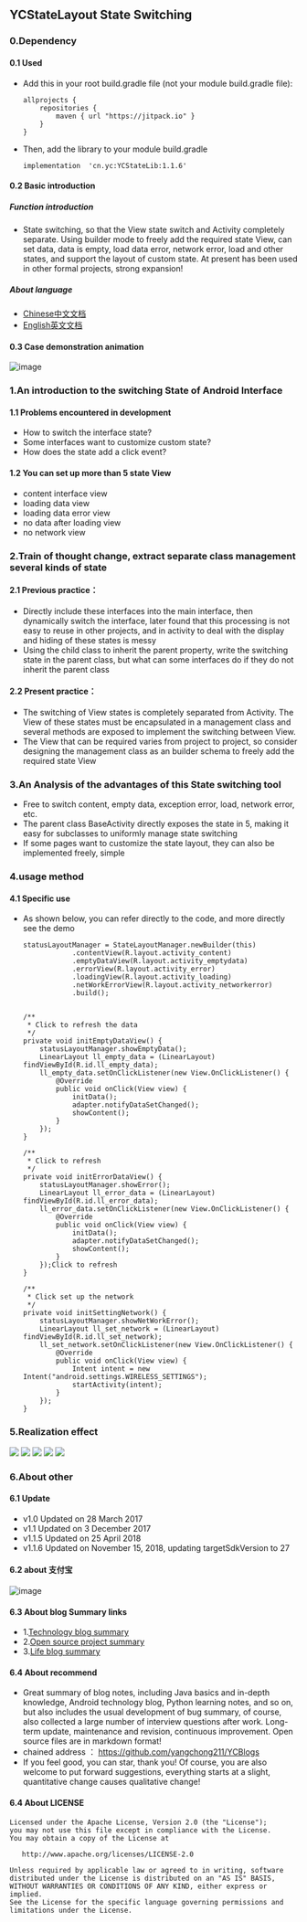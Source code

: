 ## YCStateLayout State Switching


### 0.Dependency
#### 0.1 Used
- Add this in your root build.gradle file (not your module build.gradle file):
    ```
    allprojects {
        repositories {
            maven { url "https://jitpack.io" }
        }
    }
    ```
- Then, add the library to your module build.gradle
    ```
    implementation  'cn.yc:YCStateLib:1.1.6'
    ```


#### 0.2 Basic introduction
##### Function introduction
- State switching, so that the View state switch and Activity completely separate. Using builder mode to freely add the required state View, can set data, data is empty, load data error, network error, load and other states, and support the layout of custom state. At present has been used in other formal projects, strong expansion!


##### About language
- [Chinese中文文档](https://github.com/yangchong211/YCStateLayout/blob/master/README_CH.md)
- [English英文文档](https://github.com/yangchong211/YCStateLayout/blob/master/README.md)



#### 0.3 Case demonstration animation
![image](https://github.com/yangchong211/YCStateLayout/blob/master/image/status.gif)


### 1.An introduction to the switching State of Android Interface
#### 1.1 Problems encountered in development
- How to switch the interface state? 
- Some interfaces want to customize custom state?
- How does the state add a click event?


#### 1.2 You can set up more than 5 state View
- content interface view
- loading data view
- loading data error view
- no data after loading view
- no network view


### 2.Train of thought change, extract separate class management several kinds of state
#### 2.1 Previous practice：
- Directly include these interfaces into the main interface, then dynamically switch the interface, later found that this processing is not easy to reuse in other projects, and in activity to deal with the display and hiding of these states is messy
- Using the child class to inherit the parent property, write the switching state in the parent class, but what can some interfaces do if they do not inherit the parent class


#### 2.2 Present practice：
- The switching of View states is completely separated from Activity. The View of these states must be encapsulated in a management class and several methods are exposed to implement the switching between View.
- The View that can be required varies from project to project, so consider designing the management class as an builder schema to freely add the required state View


### 3.An Analysis of the advantages of this State switching tool
* Free to switch content, empty data, exception error, load, network error, etc.
* The parent class BaseActivity directly exposes the state in 5, making it easy for subclasses to uniformly manage state switching
* If some pages want to customize the state layout, they can also be implemented freely, simple



### 4.usage method
#### 4.1 Specific use
- As shown below, you can refer directly to the code, and more directly see the demo
    ```
    statusLayoutManager = StateLayoutManager.newBuilder(this)
                .contentView(R.layout.activity_content)
                .emptyDataView(R.layout.activity_emptydata)
                .errorView(R.layout.activity_error)
                .loadingView(R.layout.activity_loading)
                .netWorkErrorView(R.layout.activity_networkerror)
                .build();
    
    
    /**
     * Click to refresh the data
     */
    private void initEmptyDataView() {
        statusLayoutManager.showEmptyData();
        LinearLayout ll_empty_data = (LinearLayout) findViewById(R.id.ll_empty_data);
        ll_empty_data.setOnClickListener(new View.OnClickListener() {
            @Override
            public void onClick(View view) {
                initData();
                adapter.notifyDataSetChanged();
                showContent();
            }
        });
    }
    
    /**
     * Click to refresh
     */
    private void initErrorDataView() {
        statusLayoutManager.showError();
        LinearLayout ll_error_data = (LinearLayout) findViewById(R.id.ll_error_data);
        ll_error_data.setOnClickListener(new View.OnClickListener() {
            @Override
            public void onClick(View view) {
                initData();
                adapter.notifyDataSetChanged();
                showContent();
            }
        });Click to refresh
    }
    
    /**
     * Click set up the network
     */
    private void initSettingNetwork() {
        statusLayoutManager.showNetWorkError();
        LinearLayout ll_set_network = (LinearLayout) findViewById(R.id.ll_set_network);
        ll_set_network.setOnClickListener(new View.OnClickListener() {
            @Override
            public void onClick(View view) {
                Intent intent = new Intent("android.settings.WIRELESS_SETTINGS");
                startActivity(intent);
            }
        });
    }
    ```



### 5.Realization effect
![](https://github.com/yangchong211/YCStateLayout/blob/master/image/125771775308836257.png)
![](https://github.com/yangchong211/YCStateLayout/blob/master/image/407442243542773132.jpg)
![](https://github.com/yangchong211/YCStateLayout/blob/master/image/54463227589674008.png)
![](https://github.com/yangchong211/YCStateLayout/blob/master/image/739964693513198374.jpg)
![](https://github.com/yangchong211/YCStateLayout/blob/master/image/75707536091894445.jpg)


###  6.About other
#### 6.1 Update
- v1.0 Updated on 28 March 2017
- v1.1 Updated on 3 December 2017
- v1.1.5 Updated on 25 April 2018
- v1.1.6 Updated on November 15, 2018, updating targetSdkVersion to 27


#### 6.2 about 支付宝
![image](https://upload-images.jianshu.io/upload_images/4432347-7100c8e5a455c3ee.jpg?imageMogr2/auto-orient/strip%7CimageView2/2/w/1240)


#### 6.3 About blog Summary links
- 1.[Technology blog summary](https://www.jianshu.com/p/614cb839182c)
- 2.[Open source project summary](https://blog.csdn.net/m0_37700275/article/details/80863574)
- 3.[Life blog summary](https://blog.csdn.net/m0_37700275/article/details/79832978)


#### 6.4 About recommend
- Great summary of blog notes, including Java basics and in-depth knowledge, Android technology blog, Python learning notes, and so on, but also includes the usual development of bug summary, of course, also collected a large number of interview questions after work. Long-term update, maintenance and revision, continuous improvement. Open source files are in markdown format!
- chained address ： https://github.com/yangchong211/YCBlogs
- If you feel good, you can star, thank you! Of course, you are also welcome to put forward suggestions, everything starts at a slight, quantitative change causes qualitative change!


#### 6.4 About LICENSE
```
Licensed under the Apache License, Version 2.0 (the "License");
you may not use this file except in compliance with the License.
You may obtain a copy of the License at

   http://www.apache.org/licenses/LICENSE-2.0

Unless required by applicable law or agreed to in writing, software
distributed under the License is distributed on an "AS IS" BASIS,
WITHOUT WARRANTIES OR CONDITIONS OF ANY KIND, either express or implied.
See the License for the specific language governing permissions and
limitations under the License.
```


